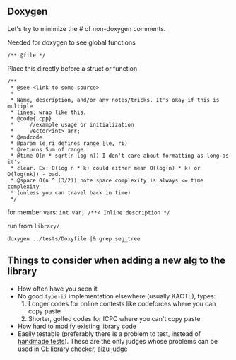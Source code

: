 ## Doxygen
Let's try to minimize the # of non-doxygen comments.

Needed for doxygen to see global functions
```
/** @file */
```
Place this directly before a struct or function.

```
/**
 * @see <link to some source>
 *
 * Name, description, and/or any notes/tricks. It's okay if this is multiple
 * lines; wrap like this.
 * @code{.cpp}
 *     //example usage or initialization
 *     vector<int> arr;
 * @endcode
 * @param le,ri defines range [le, ri)
 * @returns Sum of range.
 * @time O(n * sqrt(n log n)) I don't care about formatting as long as it's
 * clear. Ex: O(log n * k) could either mean O(log(n) * k) or O(log(nk)) - bad.
 * @space O(n ^ (3/2)) note space complexity is always <= time complexity
 * (unless you can travel back in time)
 */
```
for member vars:
`int var; /**< Inline description */`

run from `library/`
```
doxygen ../tests/Doxyfile |& grep seg_tree
```

## Things to consider when adding a new alg to the library
- How often have you seen it
- No good `type-ii` implementation elsewhere (usually KACTL), types:
    1. Longer codes for online contests like codeforces where you can copy paste
    2. Shorter, golfed codes for ICPC where you can't copy paste
- How hard to modify existing library code
- Easily testable (preferably there is a problem to test, instead of [handmade tests](../tests/library_checker_aizu_tests/handmade_tests)). These are the only judges whose problems can be used in CI: [library checker](https://judge.yosupo.jp/), [aizu judge](https://onlinejudge.u-aizu.ac.jp/courses/list)
